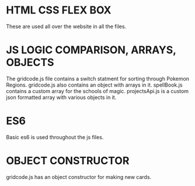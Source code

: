 # HTML CSS FLEX BOX

These are used all over the website in all the files.

# JS LOGIC COMPARISON, ARRAYS, OBJECTS

The gridcode.js file contains a switch statment for sorting through Pokemon Regions.
gridcode.js also contains an object with arrays in it. 
spellBook.js contains a custom array for the schools of magic. 
projectsApi.js is a custom json formatted array with various objects in it. 

# ES6

Basic es6 is used throughout the js files. 

# OBJECT CONSTRUCTOR
gridcode.js has an object constructor for making new cards. 

